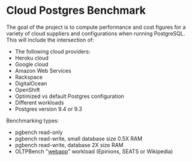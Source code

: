 # Cloud Postgres Benchmark

The goal of the project is to compute performance and cost figures for a
variety of cloud suppliers and configurations when running PostgreSQL.
This will include the intersection of:

 - The following cloud providers: 
  -  Heroku cloud
  -  Google cloud
  -  Amazon Web Services
  -  Rackspace
  -  DigitalOcean
  -  OpenShift
-  Optimized vs default Postgres configuration
-  Different workloads
-  Postgres version 9.4 or 9.3

Benchmarking types:
 - pgbench read-only
 - pgbench read-write, small database size 0.5X RAM
 - pgbench read-write, database 2X size RAM
 - OLTPBench "[webapp](http://oltpbenchmark.com/wiki/index.php?title=Main_Page)" workload (Epinions, SEATS or Wikipedia)
  

    
  
